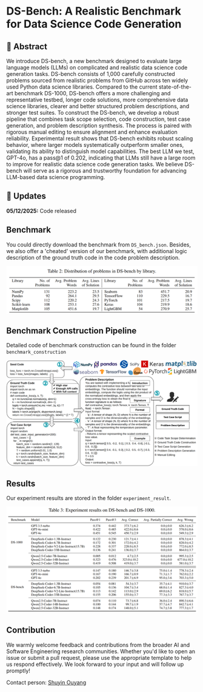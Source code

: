 # DS-Bench: A Realistic Benchmark for Data Science Code Generation

##  :round_pushpin: Abstract
We introduce DS-bench, a new benchmark designed to evaluate large language models (LLMs) on complicated and realistic data science code generation tasks.
DS-bench consists of 1,000 carefully constructed problems sourced from realistic problems from GitHub across ten widely used Python data science libraries.
Compared to the current state-of-the-art benchmark DS-1000, 
DS-bench offers a more challenging and representative testbed, longer code solutions, more comprehensive data science libraries, clearer and better structured problem descriptions, and stronger test suites.
To construct the DS-bench, we develop a robust pipeline that combines task scope selection, code construction, test case generation, and problem description synthesis.
The process is paired with rigorous manual editing to ensure alignment and enhance evaluation reliability.
Experimental result shows that DS-bench exhibits robust scaling behavior, where larger models systematically outperform smaller ones, validating its ability to distinguish model capabilities.
The best LLM we test, GPT-4o, has a pass@1 of 0.202, indicating that LLMs still have a large room to improve for realistic data science code generation tasks. 
We believe DS-bench will serve as a rigorous and trustworthy foundation for advancing LLM-based data science programming.

## :rocket: Updates
**05/12/2025:** Code released


## Benchmark

You could directly download the benchmark from `DS_bench.json`.
Besides, we also offer a 'cheated' version of our benchmark, with additional logic description of the ground truth code in the code problem description.

<img src="fig/distribution.png">


## Benchmark Construction Pipeline

Detailed code of benchmark construction can be found in the folder `benchmark_construction`


<img src="fig/overview.png">


## Results
Our experiment results are stored in the folder `experiment_result`.


<img src="fig/experiment_result.png">


## Contribution

We warmly welcome feedback and contributions from the broader AI and Software Engineering research communities. Whether you'd like to open an issue or submit a pull request, please use the appropriate template to help us respond effectively. We look forward to your input and will follow up promptly!

Contact person: [Shuyin Ouyang](https://sites.google.com/view/shuyinouyang)
